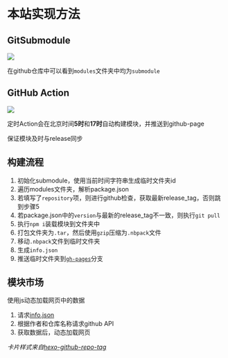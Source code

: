 # 本站实现方法

## GitSubmodule

![](/img/7.png)

在github仓库中可以看到`modules`文件夹中均为`submodule`

## GitHub Action

![](/img/8.png)

定时Action会在北京时间**5时**和**17时**自动构建模块，并推送到github-page

保证模块及时与release同步

## 构建流程

1. 初始化submodule，使用当前时间字符串生成临时文件夹id
2. 遍历modules文件夹，解析package.json
3. 若填写了`repository`项，则进行github检查，获取最新release_tag，否则跳到步骤5
4. 若package.json中的`version`与最新的release_tag不一致，则执行`git pull`
5. 执行`npm i`装载模块到文件夹中
6. 打包文件夹为`.tar`，然后使用`gzip`压缩为`.nbpack`文件
7. 移动`.nbpack`文件到临时文件夹
8. 生成`info.json`
9. 推送临时文件夹到[`gh-pages`](https://github.com/NilBridge/nilbridge-module-center/tree/gh-pages/)分支

## 模块市场

使用js动态加载网页中的数据

1. 请求[info.json](http://modules.nilbridge.site/info.json)
2. 根据作者和仓库名称请求github API
3. 获取数据后，动态加载网页

*卡片样式来自[hexo-github-repo-tag](https://github.com/JoJoJotarou/hexo-github-repo-tag)*